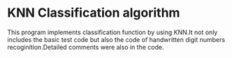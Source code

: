 # KNN Classification algorithm
This program implements classification function by using KNN.It not only includes the basic test code but also the code of handwritten
digit numbers recoginition.Detailed comments were also in the code.
